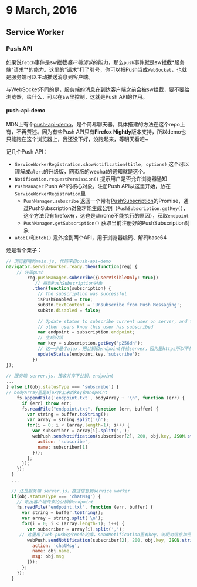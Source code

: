 # 9 March, 2016

## Service Worker

### Push API

如果说`fetch`事件是sw拦截*客户端请求*的能力，那么`push`事件就是sw拦截*服务端“请求”*的能力。这里的“请求”打了引号，你可以把Push当成`WebSocket`，也就是服务端可以主动推送消息到客户端。

与WebSocket不同的是，服务端的消息在到达客户端之前会被sw拦截，要不要给浏览器，给什么，可以在sw里控制，这就是Push API的作用。

#### push-api-demo

MDN上有个[push-api-demo](https://github.com/chrisdavidmills/push-api-demo)，是个简易聊天器。具体搭建的方法在这个repo上有，不再赘述。因为有些Push API只有**Firefox Nightly**版本支持，所以demo也只能跑在这个浏览器上，我还没下好，没跑起来，等明天看吧~

记几个Push API：

- `ServiceWorkerRegistration.showNotification(title, options)` 这个可以理解成`alert`的升级版，网页版的wechat的通知就是这个。
- `Notification.requestPermission()` 提示用户是否允许浏览器通知
- `PushManager` Push API的核心对象，注册Push API从这里开始，放在` ServiceWorkerRegistration`里
	- `PushManager.subscribe` 返回一个带有[PushSubscription](https://developer.mozilla.org/en-US/docs/Web/API/PushSubscription)的Promise，通过PushSubscription对象才能生成公钥（`PushSubscription.getKey()`，这个方法只有firefox有，这也是chrome不能执行的原因），获取`endpoint`
	- `PushManager.getSubscription()` 获取当前注册好的PushSubscription对象
- `atob()`和`btob()` 意外捡到两个API，用于浏览器编码、解码base64

还是看个栗子：
	
```js
// 浏览器端的main.js, 代码来自push-api-demo
navigator.serviceWorker.ready.then(function(reg) {
	// 注册push
        reg.pushManager.subscribe({userVisibleOnly: true})
           // 得到PushSubscription对象
          .then(function(subscription) {
            // The subscription was successful
            isPushEnabled = true;
            subBtn.textContent = 'Unsubscribe from Push Messaging';
            subBtn.disabled = false;
            
            // Update status to subscribe current user on server, and to let
            // other users know this user has subscribed
            var endpoint = subscription.endpoint;
            // 生成公钥
            var key = subscription.getKey('p256dh');
            // 这一步是个ajax，把公钥和endpoint传给server，因为是https所以不怕公钥泄露
            updateStatus(endpoint,key,'subscribe');
          })
});
	
// 服务端 server.js，接收并存下公钥、endpoint
...
} else if(obj.statusType === 'subscribe') {
// bodyArray里是ajax传上来的key和endpoint
    fs.appendFile('endpoint.txt', bodyArray + '\n', function (err) {
      if (err) throw err;
      fs.readFile("endpoint.txt", function (err, buffer) {
        var string = buffer.toString();
        var array = string.split('\n');
        for(i = 0; i < (array.length-1); i++) {
          var subscriber = array[i].split(',');
          webPush.sendNotification(subscriber[2], 200, obj.key, JSON.stringify({
            action: 'subscribe',
            name: subscriber[1]
          }));
        };
      });
    });
  }
  ...
  
  // 还是服务端 server.js，推送信息到service worker
  if(obj.statusType === 'chatMsg') {
  	// 取出客户端传来的公钥和endpoint
    fs.readFile("endpoint.txt", function (err, buffer) {
      var string = buffer.toString();
      var array = string.split('\n');
      for(i = 0; i < (array.length-1); i++) {
        var subscriber = array[i].split(',');
     // 这里用了web-push这个node的库，sendNotification里有key，说明对信息加密了
        webPush.sendNotification(subscriber[2], 200, obj.key, JSON.stringify({
          action: 'chatMsg',
          name: obj.name,
          msg: obj.msg
        }));
      };
    });
  }
```